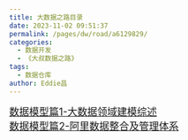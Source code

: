 ```yaml
---
title: 大数据之路目录
date: 2023-11-02 09:51:37
permalink: /pages/dw/road/a6129829/
categories:
  - 数据开发
  - 《大叔数据之路》
tags:
  - 数据仓库
author: Eddie昌
---
```



<font size=4>[数据模型篇1-大数据领域建模综述](../02.《阿里巴巴大数据之路》/01.数据模型篇1-大数据领域建模综述.md)</font><br/>
<font size=4>[数据模型篇2-阿里数据整合及管理体系](../02.《阿里巴巴大数据之路》/02.数据模型篇2-阿里数据整合及管理体系.md)</font>

